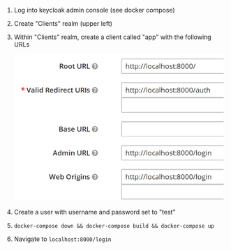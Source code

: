1. Log into keycloak admin console (see docker compose)
2. Create "Clients" realm (upper left)
3. Within "Clients" realm, create a client called "app" with the following URLs

    ![alt text](images/app_urls.png "app URLs")
4. Create a user with username and password set to "test"
5. `docker-compose down && docker-compose build && docker-compose up`
6. Navigate to `localhost:8000/login`